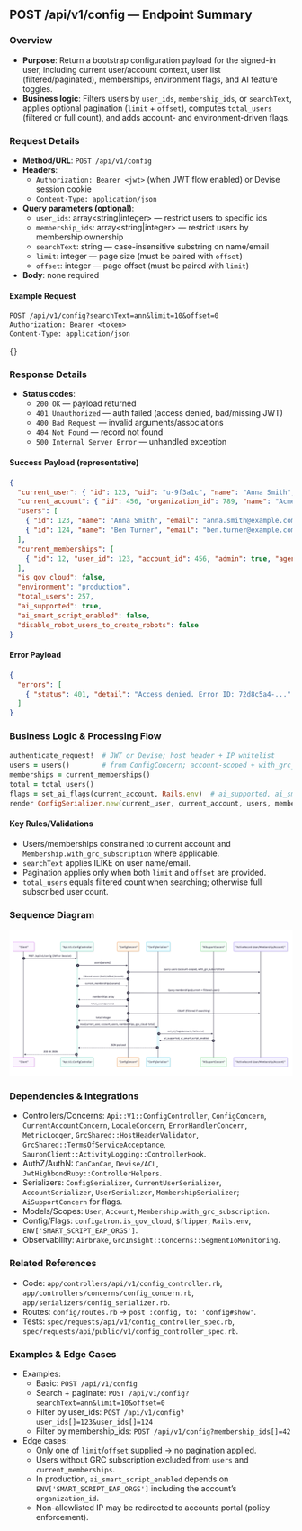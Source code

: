 ## POST /api/v1/config — Endpoint Summary

### Overview
- **Purpose**: Return a bootstrap configuration payload for the signed-in user, including current user/account context, user list (filtered/paginated), memberships, environment flags, and AI feature toggles.
- **Business logic**: Filters users by `user_ids`, `membership_ids`, or `searchText`, applies optional pagination (`limit` + `offset`), computes `total_users` (filtered or full count), and adds account- and environment-driven flags.

### Request Details
- **Method/URL**: `POST /api/v1/config`
- **Headers**:
  - `Authorization: Bearer <jwt>` (when JWT flow enabled) or Devise session cookie
  - `Content-Type: application/json`
- **Query parameters (optional)**:
  - `user_ids`: array<string|integer> — restrict users to specific ids
  - `membership_ids`: array<string|integer> — restrict users by membership ownership
  - `searchText`: string — case-insensitive substring on name/email
  - `limit`: integer — page size (must be paired with `offset`)
  - `offset`: integer — page offset (must be paired with `limit`)
- **Body**: none required

#### Example Request
```http
POST /api/v1/config?searchText=ann&limit=10&offset=0
Authorization: Bearer <token>
Content-Type: application/json

{}
```

### Response Details
- **Status codes**:
  - `200 OK` — payload returned
  - `401 Unauthorized` — auth failed (access denied, bad/missing JWT)
  - `400 Bad Request` — invalid arguments/associations
  - `404 Not Found` — record not found
  - `500 Internal Server Error` — unhandled exception

#### Success Payload (representative)
```json
{
  "current_user": { "id": 123, "uid": "u-9f3a1c", "name": "Anna Smith", "email": "anna.smith@example.com" },
  "current_account": { "id": 456, "organization_id": 789, "name": "Acme Corp" },
  "users": [
    { "id": 123, "name": "Anna Smith", "email": "anna.smith@example.com" },
    { "id": 124, "name": "Ben Turner", "email": "ben.turner@example.com" }
  ],
  "current_memberships": [
    { "id": 12, "user_id": 123, "account_id": 456, "admin": true, "agent_manager": false }
  ],
  "is_gov_cloud": false,
  "environment": "production",
  "total_users": 257,
  "ai_supported": true,
  "ai_smart_script_enabled": false,
  "disable_robot_users_to_create_robots": false
}
```

#### Error Payload
```json
{
  "errors": [
    { "status": 401, "detail": "Access denied. Error ID: 72d8c5a4-..." }
  ]
}
```

### Business Logic & Processing Flow
```ruby
authenticate_request!  # JWT or Devise; host header + IP whitelist
users = users()        # from ConfigConcern; account-scoped + with_grc_subscription
memberships = current_memberships()
total = total_users()
flags = set_ai_flags(current_account, Rails.env)  # ai_supported, ai_smart_script_enabled
render ConfigSerializer.new(current_user, current_account, users, memberships, gov_cloud?, total)
```

#### Key Rules/Validations
- Users/memberships constrained to current account and `Membership.with_grc_subscription` where applicable.
- `searchText` applies ILIKE on user name/email.
- Pagination applies only when both `limit` and `offset` are provided.
- `total_users` equals filtered count when searching; otherwise full subscribed user count.

### Sequence Diagram

![Alt text](img2.png?raw=true "Title")

### Dependencies & Integrations
- Controllers/Concerns: `Api::V1::ConfigController`, `ConfigConcern`, `CurrentAccountConcern`, `LocaleConcern`, `ErrorHandlerConcern`, `MetricLogger`, `GrcShared::HostHeaderValidator`, `GrcShared::TermsOfServiceAcceptance`, `SauronClient::ActivityLogging::ControllerHook`.
- AuthZ/AuthN: `CanCanCan`, `Devise/ACL`, `JwtHighbondRuby::ControllerHelpers`.
- Serializers: `ConfigSerializer`, `CurrentUserSerializer`, `AccountSerializer`, `UserSerializer`, `MembershipSerializer`; `AiSupportConcern` for flags.
- Models/Scopes: `User`, `Account`, `Membership.with_grc_subscription`.
- Config/Flags: `configatron.is_gov_cloud`, `$flipper`, `Rails.env`, `ENV['SMART_SCRIPT_EAP_ORGS']`.
- Observability: `Airbrake`, `GrcInsight::Concerns::SegmentIoMonitoring`.

### Related References
- Code: `app/controllers/api/v1/config_controller.rb`, `app/controllers/concerns/config_concern.rb`, `app/serializers/config_serializer.rb`.
- Routes: `config/routes.rb` → `post :config, to: 'config#show'`.
- Tests: `spec/requests/api/v1/config_controller_spec.rb`, `spec/requests/api/public/v1/config_controller_spec.rb`.

### Examples & Edge Cases
- Examples:
  - Basic: `POST /api/v1/config`
  - Search + paginate: `POST /api/v1/config?searchText=ann&limit=10&offset=0`
  - Filter by user_ids: `POST /api/v1/config?user_ids[]=123&user_ids[]=124`
  - Filter by membership_ids: `POST /api/v1/config?membership_ids[]=42`
- Edge cases:
  - Only one of `limit`/`offset` supplied → no pagination applied.
  - Users without GRC subscription excluded from `users` and `current_memberships`.
  - In production, `ai_smart_script_enabled` depends on `ENV['SMART_SCRIPT_EAP_ORGS']` including the account’s `organization_id`.
  - Non-allowlisted IP may be redirected to accounts portal (policy enforcement).



